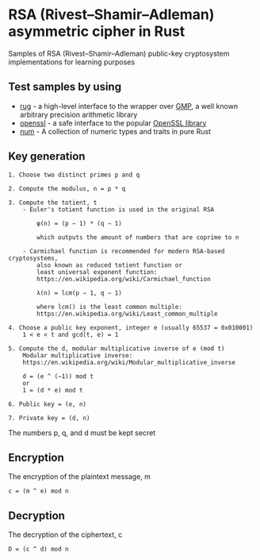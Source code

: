 # RSA (Rivest–Shamir–Adleman) asymmetric cipher in Rust

Samples of RSA (Rivest–Shamir–Adleman) public-key cryptosystem implementations for learning purposes

## Test samples by using

- [rug](https://crates.io/crates/rug) - a high-level interface to the wrapper over [GMP](https://gmplib.org/), a well known arbitrary precision arithmetic library
- [openssl](https://crates.io/crates/openssl) - a safe interface to the popular [OpenSSL library](https://www.openssl.org/)
- [num](https://crates.io/crates/num) - A collection of numeric types and traits in pure Rust

## Key generation

```text
1. Choose two distinct primes p and q

2. Compute the modulus, n = p * q

3. Compute the totient, t
    - Euler's totient function is used in the original RSA

        φ(n) = (p − 1) * (q − 1)

        which outputs the amount of numbers that are coprime to n

    - Carmichael function is recommended for modern RSA-based cryptosystems,
        also known as reduced totient function or
        least universal exponent function:
        https://en.wikipedia.org/wiki/Carmichael_function

        λ(n) = lcm(p − 1, q − 1)

        where lcm() is the least common multiple:
        https://en.wikipedia.org/wiki/Least_common_multiple

4. Choose a public key exponent, integer e (usually 65537 = 0x010001)
    1 < e < t and gcd(t, e) = 1

5. Compute the d, modular multiplicative inverse of e (mod t)
    Modular multiplicative inverse:
    https://en.wikipedia.org/wiki/Modular_multiplicative_inverse
    
    d = (e ^ (−1)) mod t
    or 
    1 = (d * e) mod t

6. Public key = (e, n)

7. Private key = (d, n)
```

The numbers p, q, and d must be kept secret

## Encryption

The encryption of the plaintext message, m

```text
c = (m ^ e) mod n
```

## Decryption

The decryption of the ciphertext, c

```text
D = (c ^ d) mod n
```
